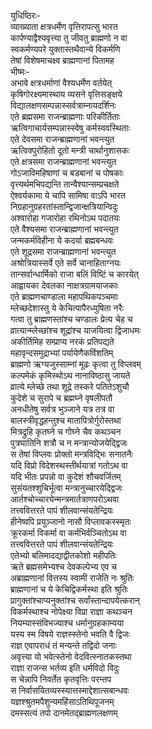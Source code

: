 युधिष्ठिरः-  
व्याख्याता क्षत्रधर्मेण वृत्तिरापत्सु भारत   
कार्पण्याद्वैश्यवृत्त्या तु जीवतु ब्राह्मणो न वा  
स्वकर्मण्यपरे युक्तास्तथैवान्ये विकर्मणि  
तेषां विशेषमाचक्ष्व ब्राह्मणानां पितामह  
भीष्मः-  
अभावे क्षत्रधर्माणां वैश्यधर्मेण वर्तयेत्  
कृषिगोरक्ष्यमास्थाय व्यसने वृत्तिसङ्क्षये  
विद्यालक्षणसम्पन्नास्सर्वत्राम्नायदर्शिनः  
एते ब्रह्मसमा राजन्ब्राह्मणाः परिकीर्तिताः  
ऋत्विगाचार्यसम्पन्नास्स्वेषु कर्मस्ववस्थिताः  
एते देवसमा राजन्ब्राह्मणानां भवन्त्युत  
ऋत्विक्पुरोहितो दूतो मन्त्री चार्थानुशासकः  
एते क्षत्रसमा राजन्ब्राह्मणानां भवन्त्युत  
गोऽजाविमहिषाणां च बडबानां च पोषकाः  
वृत्त्यर्थमभिपद्यन्ति तान्वैश्यान्सम्प्रचक्षते  
ऐश्वर्यकामा ये चापि सामिषा वाऽपि भारत  
निग्रहानुग्रहरतांस्तान्द्विजान्क्षत्रियान्विदुः  
अश्वारोहा गजारोहा रथिनोऽथ पदातयः  
एते वैश्यसमा राजन्ब्राह्मणानां भवन्त्युत  
जन्मकर्मविहीना ये कदर्या ब्रह्मबन्धवः  
एते शूद्रसमा राजन्ब्राह्मणानां भवन्त्युत  
अश्रोत्रियास्सर्वे एते सर्वे चानाहिताग्नयः  
तान्सर्वान्धार्मिको राजा बलिं विष्टिं च कारयेत्  
आह्वायका देवलका नाक्षत्रग्रामयाजकाः  
एते ब्राह्मणचाण्डाला महापथिकपञ्चमाः  
म्लेच्छदेशास्तु ये केचित्पापैरध्युषिता नरैः  
गत्वा तु ब्राह्मणस्तांश्च चण्डालः प्रेत्य चेह च  
व्रात्यान्म्लेच्छांश्च शूद्रांश्च याजयित्वा द्विजाधमः  
अकीर्तिमिह सम्प्राप्य नरकं प्रतिपद्यते  
महावृन्दसमुद्राभ्यां पर्यायेणैकविंशतिम्  
ब्राह्मणो ऋग्यजुस्साम्नां मूढः कृत्वा तु विप्लवम्  
कल्पमेकं कृमिस्थोऽथ नानाविष्ठासु जायते  
व्रात्ये म्लेच्छे तथा शूद्रे तस्करे पतितेऽशुचौ  
कुदेशे च सुरापे च ब्रह्मघ्ने वृषलीपतौ  
अनधीतेषु सर्वत्र भुञ्जाने यत्र तत्र वा  
बालस्त्रीवृद्धहन्तुश्च मातापित्रोर्गुरोस्तथा  
मित्रद्रुहि कृतघ्ने च गोघ्ने चैव कथञ्चन  
पुत्रघातिनि शत्रौ च न मन्त्रान्योजयेद्द्विजः  
स तेषां विप्लवः प्रोक्तो मन्त्रविद्भिः सनातनैः  
यदि विप्रो विदेशस्थस्तीर्थयात्रां गतोऽथ वा  
यदि भीतः प्रपन्नो वा कुदेशं शौचवर्जितम्  
सुसंयतश्शुचिर्भूत्वा मन्त्रानुच्चारयेद्द्विजः  
आर्तश्चोच्चारयेन्मन्त्रमार्तत्राणपरोऽथवा  
तत्त्ववित्तरते पापं शीलवान्संयतेन्द्रियः  
हीनेष्वपि प्रयुञ्जानो नासौ विप्लावकस्स्मृतः  
क्रूरकर्मा विकर्मा वा कर्मभिर्वञ्चितोऽथ वा  
तत्त्ववित्तरते पापं शीलवान्संयतेन्द्रियः  
एतेभ्यो बलिमादद्याद्वीतकोशो महीपतिः  
ऋते ब्रह्मसमेभ्यश्च देवकल्पेभ्य एव च  
अब्राह्मणानां वित्तस्य स्वामी राजेति नः श्रुतिः  
ब्राह्मणानां च ये केचिद्विकर्मस्था इति श्रुतिः  
प्रागुक्तांश्चाप्यनुक्तांश्च सर्वांस्तान्दापयेत्करान्  
विकर्मस्थाश्च नोपेक्ष्या विप्रा राज्ञा कथञ्चन  
नियम्यास्संविभज्याश्च धर्मानुग्रहकाम्यया  
यस्य स्म विषये राज्ञस्स्तेनो भवति वै द्विजः  
राज्ञ एवापराधं तं मन्यन्ते तद्विदो जनाः  
अवृत्त्या यो भवेत्स्तेनो वेदवित्स्नातकस्तथा  
राज्ञा राजन्स भर्तव्य इति धर्मविदो विदुः  
स चेन्नापि निवर्तेत कृतवृत्तिः परन्तप  
स निर्वासयितव्यस्स्यात्तस्माद्देशात्सबान्धवः  
यज्ञश्श्रुतमपैशुन्यमहिंसाऽतिथिपूजनम्  
दमस्सत्यं तपो दानमेतद्ब्राह्मणलक्षणम्   
